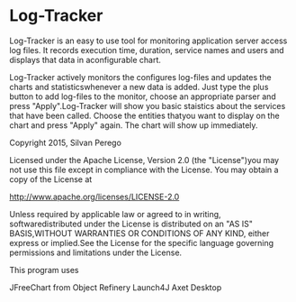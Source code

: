 <h1>Log-Tracker</h1>

Log-Tracker is an easy to use tool for monitoring application server access log files. It records execution time, duration, service names and users and displays that data in aconfigurable chart.

Log-Tracker actively monitors the configures log-files and updates the charts and statisticswhenever a new data is added.
Just type the plus button to add log-files to the monitor, choose an appropriate parser and press "Apply".Log-Tracker will show you basic staistics about the services that have been called. Choose the entities thatyou want to display on the chart and press "Apply" again. The chart will show up immediately.

Copyright 2015, Silvan Perego

Licensed under the Apache License, Version 2.0 (the "License")you may not use this file except in compliance with the License. You may obtain a copy of the License at

http://www.apache.org/licenses/LICENSE-2.0

Unless required by applicable law or agreed to in writing, softwaredistributed under the License is distributed on an "AS IS" BASIS,WITHOUT WARRANTIES OR CONDITIONS OF ANY KIND, either express or implied.See the License for the specific language governing permissions and limitations under the License.

This program uses

JFreeChart from Object Refinery
Launch4J
Axet Desktop
